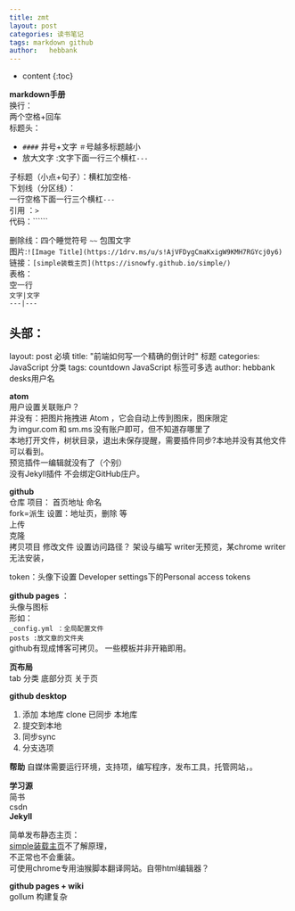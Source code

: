 ```yaml
---
title: zmt
layout: post
categories: 读书笔记
tags: markdown github
author:   hebbank
---
```


* content
{:toc}


**markdown手册**  
换行：  
两个空格+回车   
标题头：  
 - ``####`` 井号+文字  ``＃``号越多标题越小   
 - 放大文字 :文字下面一行三个横杠``---``   

子标题（小点+句子）：横杠加空格`` - ``  
下划线（分区线）：  
 一行空格下面一行三个横杠``---``   
引用 ：``>``  
代码：``````    

删除线：四个睡觉符号  ``~~``  包围文字  
图片:``![Image Title](https://1drv.ms/u/s!AjVFDygCmaKxigW9KMH7RGYcj0y6)  ``  
链接：``[simple装载主页](https://isnowfy.github.io/simple/) ``  
表格：  
空一行   
``文字|文字``  
``---|---``    

头部：  
---
layout: post 必填
title:  "前端如何写一个精确的倒计时"  标题
categories: JavaScript  分类
tags:  countdown JavaScript   标签可多选
author: hebbank   desks用户名


**atom**   
用户设置关联账户？   
并没有：把图片拖拽进 Atom ，它会自动上传到图床，图床限定为 imgur.com 和 sm.ms 没有账户即可，但不知道存哪里了  
本地打开文件，树状目录，退出未保存提醒，需要插件同步?本地并没有其他文件可以看到。    
预览插件一编辑就没有了（个别）   
没有Jekyll插件  不会绑定GitHub庄户。  

**github**   
仓库  项目： 首页地址 命名    
fork=派生
设置：地址页，删除 等  
上传  
克隆  
拷贝项目 修改文件 设置访问路径？
架设与编写 writer无预览，某chrome writer 无法安装，    

token：头像下设置  Developer settings下的Personal access tokens   

**github pages** ：  
头像与图标   
形如：   
``_config.yml ：全局配置文件``  
``posts :放文章的文件夹``    
github有现成博客可拷贝。  一些模板并非开箱即用。  

**页布局**  
tab 分类 底部分页 关于页   


**github desktop**    
1. 添加 本地库 clone 已同步 本地库  
2. 提交到本地  
3. 同步sync
4. 分支选项   

**帮助**
自媒体需要运行环境，支持项，编写程序，发布工具，托管网站，。  

**学习源**  
简书  
csdn  
**Jekyll**  

简单发布静态主页：  
[simple装载主页](https://isnowfy.github.io/simple/)不了解原理，  
不正常也不会重装。   
可使用chrome专用油猴脚本翻译网站。自带html编辑器？   

**github pages + wiki**  
gollum 构建复杂
